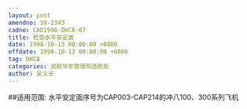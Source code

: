 ```yaml
---
layout: post
amendno: 39-2343
cadno: CAD1998-DHC8-07
title: 检查水平安定面
date: 1998-10-13 00:00:00 +0800
effdate: 1998-10-13 00:00:00 +0800
tag: DHC8
categories: 民航华东管理局适航处
author: 吴义长
---
```


##适用范围:
水平安定面序号为CAP003-CAP214的冲八100、300系列飞机

